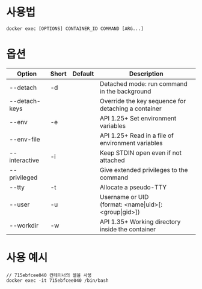 # 사용법

```
docker exec [OPTIONS] CONTAINER_ID COMMAND [ARG...]
```

# 옵션

| Option        | Short | Default | Description                                          |
| ------------- | ----- | ------- | ---------------------------------------------------- |
| --detach      | -d    |         | Detached mode: run command in the background         |
| --detach-keys |       |         | Override the key sequence for detaching a container  |
| --env         | -e    |         | API 1.25+ Set environment variables                  |
| --env-file    |       |         | API 1.25+ Read in a file of environment variables    |
| --interactive | -i    |         | Keep STDIN open even if not attached                 |
| --privileged  |       |         | Give extended privileges to the command              |
| --tty         | -t    |         | Allocate a pseudo-TTY                                |
| --user        | -u    |         | Username or UID (format: <name\|uid>[:<group\|gid>]) |
| --workdir     | -w    |         | API 1.35+ Working directory inside the container     |

# 사용 예시

```
// 715ebfcee040 컨테이너의 쉘을 사용
docker exec -it 715ebfcee040 /bin/bash
```